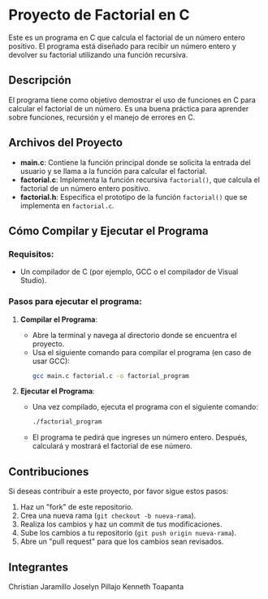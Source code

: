 # Proyecto de Factorial en C

Este es un programa en C que calcula el factorial de un número entero positivo. El programa está diseñado para recibir un número entero y devolver su factorial utilizando una función recursiva.

## Descripción

El programa tiene como objetivo demostrar el uso de funciones en C para calcular el factorial de un número. Es una buena práctica para aprender sobre funciones, recursión y el manejo de errores en C.

## Archivos del Proyecto

- **main.c**: Contiene la función principal donde se solicita la entrada del usuario y se llama a la función para calcular el factorial.
- **factorial.c**: Implementa la función recursiva `factorial()`, que calcula el factorial de un número entero positivo.
- **factorial.h**: Especifica el prototipo de la función `factorial()` que se implementa en `factorial.c`.

## Cómo Compilar y Ejecutar el Programa

### Requisitos:

- Un compilador de C (por ejemplo, GCC o el compilador de Visual Studio).
  
### Pasos para ejecutar el programa:

1. **Compilar el Programa**:
   - Abre la terminal y navega al directorio donde se encuentra el proyecto.
   - Usa el siguiente comando para compilar el programa (en caso de usar GCC):
     ```bash
     gcc main.c factorial.c -o factorial_program
     ```

2. **Ejecutar el Programa**:
   - Una vez compilado, ejecuta el programa con el siguiente comando:
     ```bash
     ./factorial_program
     ```

   - El programa te pedirá que ingreses un número entero. Después, calculará y mostrará el factorial de ese número.

## Contribuciones

Si deseas contribuir a este proyecto, por favor sigue estos pasos:

1. Haz un "fork" de este repositorio.
2. Crea una nueva rama (`git checkout -b nueva-rama`).
3. Realiza los cambios y haz un commit de tus modificaciones.
4. Sube los cambios a tu repositorio (`git push origin nueva-rama`).
5. Abre un "pull request" para que los cambios sean revisados.

## Integrantes

Christian Jaramillo
Joselyn Pillajo
Kenneth Toapanta
